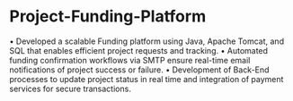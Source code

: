 # Project-Funding-Platform

• Developed a scalable Funding platform using Java, Apache Tomcat, and SQL that enables efficient project requests and tracking.
• Automated funding confirmation workflows via SMTP ensure real-time email notifications of project success or failure.
• Development of Back-End processes to update project status in real time and integration of payment services for secure transactions.
